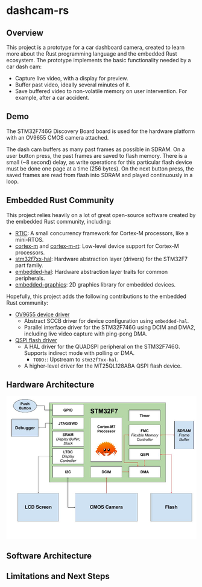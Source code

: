 # dashcam-rs

## Overview
This project is a prototype for a car dashboard camera, created to learn more about the Rust programming language and the embedded Rust ecosystem. The prototype implements the basic functionality needed by a car dash cam:
* Capture live video, with a display for preview.
* Buffer past video, ideally several minutes of it.
* Save buffered video to non-volatile memory on user intervention. For example, after a car accident.

## Demo
The STM32F746G Discovery Board board is used for the hardware platform with an OV9655 CMOS camera attached.

The dash cam buffers as many past frames as possible in SDRAM. On a user button press, the past frames are saved to flash memory. There is a small (~8 second) delay, as write operations for this particular flash device must be done one page at a time (256 bytes). On the next button press, the saved frames are read from flash into SDRAM and played continuously in a loop.

## Embedded Rust Community
This project relies heavily on a lot of great open-source software created by the embedded Rust community, including:
* [RTIC](https://github.com/rtic-rs/cortex-m-rtic/): A small concurrency framework for Cortex-M processors, like a mini-RTOS.
* [cortex-m](https://github.com/rust-embedded/cortex-m) and [cortex-m-rt](https://github.com/rust-embedded/cortex-m-rt): Low-level device support for Cortex-M processors.
* [stm32f7xx-hal](https://github.com/stm32-rs/stm32f7xx-hal): Hardware abstraction layer (drivers) for the STM32F7 part family.
* [embedded-hal](https://github.com/rust-embedded/embedded-hal): Hardware abstraction layer traits for common peripherals.
* [embedded-graphics](https://github.com/embedded-graphics/embedded-graphics): 2D graphics library for embedded devices.

Hopefully, this project adds the following contributions to the embedded Rust community:
* [OV9655 device driver](src/ov9655)
    * Abstract SCCB driver for device configuration using `embedded-hal`.
    * Parallel interface driver for the STM32F746G using DCIM and DMA2, including live video capture with ping-pong DMA.
* [QSPI flash driver](src/board/qspi.rs)
    * A HAL driver for the QUADSPI peripheral on the STM32F746G. Supports indirect mode with polling or DMA.
        * `TODO:`: Upstream to `stm32f7xx-hal`.
    * A higher-level driver for the MT25QL128ABA QSPI flash device.

## Hardware Architecture
![](img/design.jpg)

## Software Architecture

## Limitations and Next Steps
